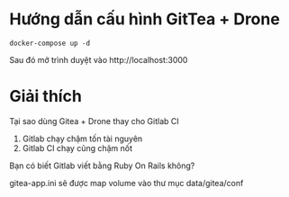 # Hướng dẫn cấu hình GitTea + Drone
```
docker-compose up -d
```

Sau đó mở trình duyệt vào http://localhost:3000


# Giải thích
Tại sao dùng Gitea + Drone thay cho Gitlab CI
1. Gitlab chạy chậm tốn tài nguyên
2. Gitlab CI chạy cũng chậm nốt

Bạn có biết Gitlab viết bằng Ruby On Rails không?


gitea-app.ini sẽ được map volume vào thư mục data/gitea/conf
